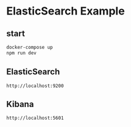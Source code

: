 
# ElasticSearch Example

## start  
```bash
docker-compose up
npm run dev
```


## ElasticSearch
`http://localhost:9200`

## Kibana
`http://localhost:5601`




